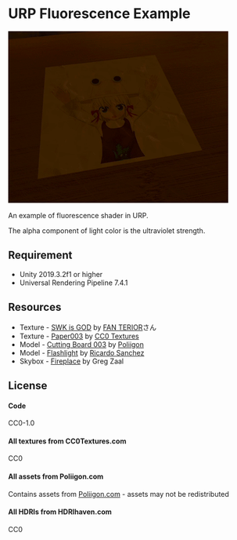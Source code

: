 # URP Fluorescence Example
![](/Images/screenshot-swk.gif)

An example of fluorescence shader in URP.

The alpha component of light color is the ultraviolet strength.

## Requirement
- Unity 2019.3.2f1 or higher
- Universal Rendering Pipeline 7.4.1

## Resources
- Texture - [SWK is GOD](https://seiga.nicovideo.jp/seiga/im9962083) by [FAN TERIOR](https://seiga.nicovideo.jp/user/illust/77250042)さん
- Texture - [Paper003](https://cc0textures.com/view?id=Paper003) by [CC0 Textures](https://cc0textures.com/)
- Model - [Cutting Board 003](https://www.poliigon.com/model/cutting-board-003) by [Poliigon](https://www.poliigon.com/)
- Model - [Flashlight](https://sketchfab.com/3d-models/flashlight-d5e88d24da4f4702aed7dcaec01fd2c9) by [Ricardo Sanchez](https://sketchfab.com/380660711785)
- Skybox - [Fireplace](https://hdrihaven.com/hdri/?h=fireplace) by Greg Zaal

## License
#### Code
CC0-1.0

#### All textures from CC0Textures.com
CC0

#### All assets from Poliigon.com
Contains assets from [Poliigon.com](https://www.poliigon.com/) - assets may not be redistributed

#### All HDRIs from HDRIhaven.com
CC0
